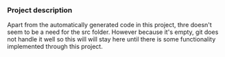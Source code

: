 ### Project description

Apart from the automatically generated code in this project, thre doesn't seem to be a 
need for the src folder. However because it's empty, git does not handle it well so
this will will stay here until there is some functionality implemented through this
project.